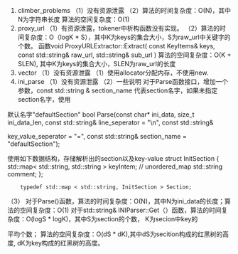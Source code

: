 1. climber_problems
   （1）没有资源泄露
   （2）算法的时间复杂度：O(N)，其中N为字符串长度
        算法的空间复杂度：O(1)
2. proxy_url
   （1）有资源泄露，tokener中析构函数没有实现。
   （2）算法的时间复杂度：O（logK * S），其中K为keys的集合大小，S为raw_url中关键字的个数。
        函数void ProxyURLExtractor::Extract( const KeyItems& keys, const std::string& raw_url, std::string& sub_url )
        算法的空间复杂度：O(K + SLEN), 其中K为keys的集合大小，SLEN为raw_url的长度
3. vector
   （1）没有资源泄露
   （1）使用allocator分配内存，不使用new.
4. ini_parse
   （1）没有资源泄露
   （2）一些说明
   对于Parse函数接口，增加一个参数，const std::string & section_name 代表section名字，如果未指定section名字，使用

默认名字"defaultSection"
    bool Parse(const char* ini_data, size_t ini_data_len, const std::string& line_seperator = "\n", const std::string& 

key_value_seperator = "=", const std::string& section_name = "defaultSection");
   
   使用如下数据结构，存储解析出的section以及key-value
		struct InitSection
		{
			std::map< std::string, std::string > keyIntem;  // unordered_map
			std::string comment;
		};

		typedef std::map < std::string, InitSection > Section;
   （3） 对于Parse()函数，算法的时间复杂度：O(N)，其中N为ini_data的长度；算法的空间复杂度：O(1)
   对于std::string& INIParser::Get（）函数，算法的时间复杂度：O(logS * logK)，其中S为section的个数， K为secion中key的

平均个数；
   算法的空间复杂度：O(dS * dK),其中dS为secition构成的红黑树的高度, dK为key构成的红黑树的高度。

